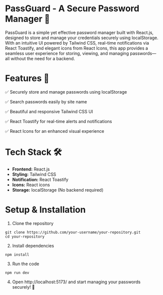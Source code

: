 # PassGuard - A Secure Password Manager 🔐

PassGuard is a simple yet effective password manager built with React.js, designed to store and manage your credentials securely using localStorage. With an intuitive UI powered by Tailwind CSS, real-time notifications via React Toastify, and elegant icons from React Icons, this app provides a seamless user experience for storing, viewing, and managing passwords—all without the need for a backend.

# Features 🚀

✅ Securely store and manage passwords using localStorage

✅ Search passwords easily by site name

✅ Beautiful and responsive Tailwind CSS UI

✅ React Toastify for real-time alerts and notifications

✅ React Icons for an enhanced visual experience


# Tech Stack 🛠️

- **Frontend:**  React.js
- **Styling:**  Tailwind CSS
- **Notification:**  React Toastify
- **Icons:**  React icons
- **Storage:**  localStorage (No backend required)

# Setup & Installation

1. Clone the repository
```
git clone https://github.com/your-username/your-repository.git
cd your-repository
```

2. Install dependencies
```
npm install
```

3. Run the code
```
npm run dev
```

4. Open http://localhost:5173/ and start managing your passwords securely! 🚀
